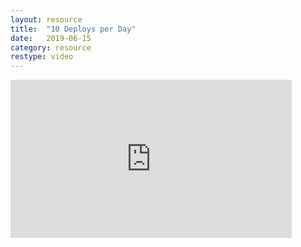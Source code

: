 ```yaml
---
layout: resource
title:  "10 Deploys per Day"
date:   2019-06-15
category: resource
restype: video
---
```


<iframe width="450" height="253" src="https://www.youtube.com/embed/LdOe18KhtT4" frameborder="0" allow="accelerometer; autoplay; encrypted-media; gyroscope; picture-in-picture" allowfullscreen></iframe>
